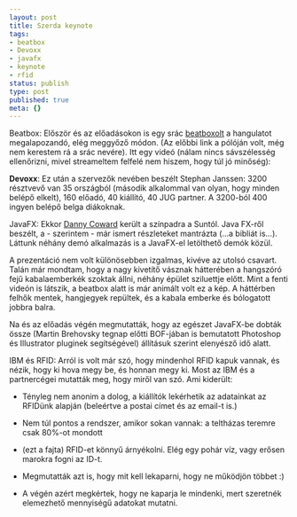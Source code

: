 ```yaml
---
layout: post
title: Szerda keynote
tags:
- beatbox
- Devoxx
- javafx
- keynote
- rfid
status: publish
type: post
published: true
meta: {}
---
```

Beatbox: Először és az előadásokon is egy srác [beatboxolt](http://beatbox.be)
a hangulatot megalapozandó, elég meggyőző módon. (Az előbbi link a pólóján
volt, még nem kerestem rá a srác nevére). Itt egy videó (nálam nincs
sávszélesség ellenőrizni, mivel streameltem felfelé nem hiszem, hogy túl jó
minőség):

  
  
**Devoxx**: Ez után a szervezők nevében beszélt Stephan Janssen: 3200 résztvevő van 35 országból (második alkalommal van olyan, hogy minden belépő elkelt), 160 előadó, 40 kiállító, 40 JUG partner. A 3200-ból 400 ingyen belépő belga diákoknak.   
  
JavaFX: Ekkor [Danny Coward](http://blogs.sun.com/dannycoward) került a
színpadra a Suntól. Java FX-ről beszélt, a - szerintem - már ismert
részleteket mantrázta (...a bibliát is...). Láttunk néhány demó alkalmazás is
a JavaFX-el letölthető demók közül.

  
A prezentáció nem volt különösebben izgalmas, kivéve az utolsó csavart. Talán
már mondtam, hogy a nagy kivetítő vásznak hátterében a hangszóró fejű
kabalaemberkék szoktak állni, néhány épület sziluettje előtt. Mint a fenti
videón is látszik, a beatbox alatt is már animált volt ez a kép. A háttérben
felhők mentek, hangjegyek repültek, és a kabala emberke és bólogatott jobbra
balra.

  
Na és az előadás végén megmutatták, hogy az egészet JavaFX-be dobták össze
(Martin Brehovsky tegnap előtti BOF-jában is bemutatott Photoshop és
Illustrator pluginek segítségével) állításuk szerint elenyésző idő alatt.

  
IBM és RFID: Arról is volt már szó, hogy mindenhol RFID kapuk vannak, és
nézik, hogy ki hova megy be, és honnan megy ki. Most az IBM és a partnercégei
mutatták meg, hogy miről van szó. Ami kiderült:

  * Tényleg nem anonim a dolog, a kiállítók lekérhetik az adatainkat az RFIDünk alapján (beleértve a postai címet és az email-t is.)  

  * Nem túl pontos a rendszer, amikor sokan vannak: a teltházas teremre csak 80%-ot mondott
  * (ezt a fajta) RFID-et könnyű árnyékolni. Elég egy pohár víz, vagy erősen marokra fogni az ID-t.
  * Megmutatták azt is, hogy mit kell lekaparni, hogy ne működjön többet :)
  * A végén azért megkértek, hogy ne kaparja le mindenki, mert szeretnék elemezhető mennyiségű adatokat mutatni.  


